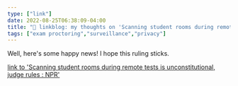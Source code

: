 ```yaml
---
type: ["link"]
date: 2022-08-25T06:38:09-04:00
title: "🔗 linkblog: my thoughts on 'Scanning student rooms during remote tests is unconstitutional, judge rules : NPR'"
tags: ["exam proctoring","surveillance","privacy"]
---
```

Well, here's some happy news! I hope this ruling sticks.
 

[link to 'Scanning student rooms during remote tests is unconstitutional, judge rules : NPR'](https://www.npr.org/2022/08/25/1119337956/test-proctoring-room-scans-unconstitutional-cleveland-state-university)
